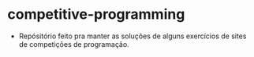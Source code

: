 # competitive-programming
- Repósitório feito pra manter as soluções de alguns exercícios de sites de competições de programação. 
